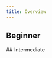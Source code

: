 ```yaml
---
title: Overview
---
```


## Beginner

<TutorialCardsWrapper>

<TutorialTallCard title="Database Change Management with Risk-Adjusted Approval Flow" url="/docs/tutorials/database-change-management-with-risk-adjusted-approval-flow" date="2023/05/31" logos="mysql"></TutorialTallCard>

<TutorialTallCard title="DevOps: Database Change Management with MySQL" url="/docs/tutorials/database-change-management-with-mysql" date="2023/04/23" logos="aurora"></TutorialTallCard>

<TutorialTallCard title="DevOps: Database Change Management with Amazon Aurora" url="/docs/tutorials/database-change-management-with-amazon-aurora" date="2023/03/09" logos="aurora"></TutorialTallCard>

<TutorialTallCard title="DevOps: Database Change Management with PostgreSQL" url="/docs/tutorials/database-change-management-with-postgresql" date="2023/02/14" logos="postgres"></TutorialTallCard>

<TutorialTallCard title="DevOps: Database Change Management with Snowflake" url="/docs/tutorials/database-change-management-with-snowflake" date="2022/12/22" logos="snowflake"></TutorialTallCard>

<TutorialTallCard title="DevOps: Database Change Management with TiDB" url="/docs/tutorials/database-change-management-with-tidb" date="2023/01/03" logos="tidb"></TutorialTallCard>

<TutorialTallCard title="DevOps: Database Change Management with MongoDB" url="/docs/tutorials/database-change-management-with-mongodb" date="2023/03/21" logos="mongodb"></TutorialTallCard>

<TutorialTallCard title="DevOps: Database Change Management with Redis" url="/docs/tutorials/database-change-management-with-redis" date="2023/04/14" logos="redis"></TutorialTallCard>

<TutorialTallCard title="DevOps: Database Change Management with ClickHouse" url="/docs/tutorials/database-change-management-with-clickhouse" date="2023/03/01" logos="clickhouse"></TutorialTallCard>

<TutorialTallCard title="DevOps: Database Change Management with Spanner" url="/docs/tutorials/database-change-management-with-spanner" date="2023/05/23" logos="spanner"></TutorialTallCard>

<TutorialTallCard title="How to Synchronize Database Schemas" url="/docs/tutorials/how-to-synchronize-database-schemas" date="2022/11/24"></TutorialTallCard>

</TutorialCardsWrapper>
## Intermediate

<TutorialCardsWrapper>

<TutorialTallCard title="How to integrate SQL Review into Your GitLab or GitHub CI/CD" url="/docs/tutorials/how-to-integrate-sql-review-into-gitlab-github-ci" logos="github,gitlab" date="2022/12/02"></TutorialTallCard>

<TutorialTallCard title="How to integrate SQL Review into Your GitLab or GitHub CI/CD" url="/docs/tutorials/how-to-integrate-sql-review-into-gitlab-github-ci" logos="github,gitlab" date="2022/12/02"></TutorialTallCard>

<TutorialTallCard title="DevOps: Database Change Management with GitHub using Bytebase Cloud" url="/docs/tutorials/database-change-management-with-github-using-bytebase-cloud" logos="aurora,github" date="2023/04/17"></TutorialTallCard>

<TutorialTallCard title="DevOps: Database Change Management with MySQL and GitHub" url="/docs/tutorials/database-change-management-with-mysql-and-github" logos="aurora,github" date="2023/02/08"></TutorialTallCard>

<TutorialTallCard title="DevOps: Database Change Management with Amazon Aurora and GitHub" url="/docs/tutorials/database-change-management-with-amazon-aurora-and-github" logos="aurora,github" date="2023/03/10"></TutorialTallCard>

<TutorialTallCard title="DevOps: Database Change Management with PostgreSQL and GitHub" url="/docs/tutorials/database-change-management-with-postgresql-and-github" logos="postgres,github" date="2023/02/16"></TutorialTallCard>

<TutorialTallCard title="DevOps: Database Change Management with Snowflake and GitHub" url="/docs/tutorials/database-change-management-with-snowflake-and-github" logos="snowflake,github" date="2022/12/26"></TutorialTallCard>

<TutorialTallCard title="DevOps: Database Change Management with TiDB and GitHub" url="/docs/tutorials/database-change-management-with-tidb-and-github" logos="tidb,github" date="2023/01/04"></TutorialTallCard>

<TutorialTallCard title="DevOps: Database Change Management with MongoDB and GitHub" url="/docs/tutorials/database-change-management-with-mongodb-and-github" logos="mongodb,github" date="2023/03/22"></TutorialTallCard>

<TutorialTallCard title="DevOps: Database Change Management with Redis and GitHub" url="/docs/tutorials/database-change-management-with-redis-and-github" logos="redis,github" date="2023/04/14"></TutorialTallCard>

<TutorialTallCard title="DevOps: Database Change Management with ClickHouse and GitHub" url="/docs/tutorials/database-change-management-with-clickhouse-and-github" logos="clickhouse,github" date="2023/03/02"></TutorialTallCard>

<TutorialTallCard title="DevOps: Database Change Management with Spanner and GitHub" url="/docs/tutorials/database-change-management-with-spanner-and-github" logos="spanner,github" date="2023/05/24"></TutorialTallCard>

<TutorialTallCard title="Manage Databases in Bytebase with Terraform" url="/docs/tutorials/manage-databases-in-bytebase-with-terraform" logos="terraform" date="2023/01/16"></TutorialTallCard>

<TutorialTallCard title="How to Configure Database Access Control and Data Anonymization for Developer" url="/docs/tutorials/how-to-configure-database-access-control-and-data-anonymization-for-developer" date="2023/01/05"></TutorialTallCard>

<TutorialTallCard title="The Database CI/CD Best Practice with GitHub" url="/docs/tutorials/database-cicd-best-practice-with-github" logos="github" date="2022/08/31"></TutorialTallCard>

<TutorialTallCard title="How to Setup Database CI/CD with GitHub, Part 1: Enable SQL Review with GitHub Actions" url="/docs/tutorials/github-database-cicd-part-1-sql-review-github-actions" logos="github" date="2022/09/02"></TutorialTallCard>

<TutorialTallCard title="How to Setup Database CI/CD with GitHub, Part 2: GitHub.com Database GitOps" url="/docs/tutorials/github-database-cicd-part-2-github-database-gitops" logos="github" date="2022/09/06"></TutorialTallCard>

<TutorialTallCard title="How to Setup Database CI/CD with GitHub, Part 3: Put Them Together" url="/docs/tutorials/github-database-cicd-part-3-put-them-together" logos="github" date="2022/09/09"></TutorialTallCard>

</TutorialCardsWrapper>
